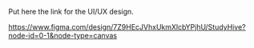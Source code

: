 Put here the link for the UI/UX design.

https://www.figma.com/design/7Z9HEcJVhxUkmXlcbYPjhU/StudyHive?node-id=0-1&node-type=canvas
